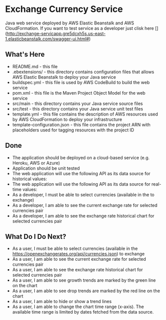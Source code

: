 Exchange Currency Service
==============================================

Java web service deployed by AWS Elastic Beanstalk and AWS CloudFormation. If you want to test service as a developer just clisk here [] (http://exchange-servicapp.gre5dcxh5s.us-east-1.elasticbeanstalk.com/swagger-ui.html#)

What's Here
-----------
* README.md - this file
* .ebextensions/ - this directory contains configuration files that
  allows AWS Elastic Beanstalk to deploy your Java service
* buildspec.yml - this file is used by AWS CodeBuild to build the web
  service
* pom.xml - this file is the Maven Project Object Model for the web service
* src/main - this directory contains your Java service source files
* src/test - this directory contains your Java service unit test files
* template.yml - this file contains the description of AWS resources used by AWS
  CloudFormation to deploy your infrastructure
* template-configuration.json - this file contains the project ARN with placeholders used for tagging resources with the project ID

Done
---------------

 - The application should be deployed on a cloud-based service (e.g. Heroku, AWS or Azure)
 - Application should be unit tested
 - The web application will use the following API as its data source for historical values: [](https://www.alphavantage.co/documentation/#fx-daily)
 - The web application will use the following API as its data source for real-time values: [](https://www.alphavantage.co/documentation/#currency-exchange)
 - As a developer, I must be able to select currencies (available in the [](https://openexchangerates.org/api/currencies.json) to exchange)
 - As a developer, I am able to see the current exchange rate for selected currencies pair
 - As a developer, I am able to see the exchange rate historical chart for selected currencies pair


What Do I Do Next?
------------------

 - As a user, I must be able to select currencies (available in the https://openexchangerates.org/api/currencies.json) to exchange
 - As a user, I am able to see the current exchange rate for selected currencies pair
 - As a user, I am able to see the exchange rate historical chart for selected currencies pair
 - As a user, I am able to see growth trends are marked by the green line on the chart
 - As a user, I am able to see drop trends are marked by the red line on the chart
 - As a user, I am able to hide or show a trend lines
 - As a user, I am able to change the chart time range (x-axis). The available time range is limited by dates fetched from the data source.


